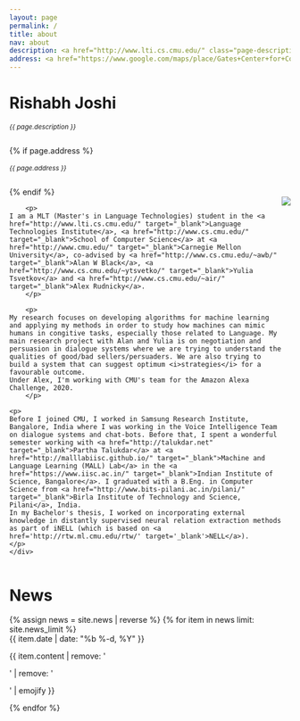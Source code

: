 ```yaml
---
layout: page
permalink: /
title: about
nav: about
description: <a href="http://www.lti.cs.cmu.edu/" class="page-description" target="_blank">Language Technologies Institute</a> • <a href="http://www.cs.cmu.edu/" class="page-description" target="_blank">School of Computer Science</a> • <a href="http://www.cmu.edu/" class="page-description" target="_blank">Carnegie Mellon University</a>
address: <a href="https://www.google.com/maps/place/Gates+Center+for+Computer+Science/@40.4432641,-79.9449469,19.18z/data=!4m5!3m4!1s0x8834f22175d2f3cf:0x963e80aba7fde2d0!8m2!3d40.4435476!4d-79.9446184" class="page-description" target="_blank">Gates Hillman Center, 5000 Forbes Ave, Pittsburgh, PA 15213</a>
---
```


<div class="col p-0 pt-4 pb-4">
  <h1 class="pb-3 title text-left font-weight-bold">Rishabh Joshi</h1>
  <h6 class="m-0 mb-2" style="font-size: 0.83em;">{{ page.description }}</h6>
  {% if page.address %}
      <h6 class="m-0 mb-2" style="font-size: 0.83em;">{{ page.address }}</h6>
  {% endif %}
</div>

<!-- Introduction -->

<div style="display: flex; flex-wrap: wrap;">
    <div class="text-justify p-0">
        <div class="col-xs-12 col-sm-6 p-0 pt-2 pb-sm-2 pb-4 pl-sm-4 text-center" style="float: right;">
          <img class="profile-img img-responsive" src="{{ 'prof_pic.jpg' | prepend: '/assets/img/' | prepend: site.baseurl | prepend: site.url }}">
        </div>

        <p>
	I am a MLT (Master's in Language Technologies) student in the <a href="http://www.lti.cs.cmu.edu/" target="_blank">Language Technologies Institute</a>, <a href="http://www.cs.cmu.edu/" target="_blank">School of Computer Science</a> at <a href="http://www.cmu.edu/" target="_blank">Carnegie Mellon University</a>, co-advised by <a href="http://www.cs.cmu.edu/~awb/" target="_blank">Alan W Black</a>, <a href="http://www.cs.cmu.edu/~ytsvetko/" target="_blank">Yulia Tsvetkov</a> and <a href="http://www.cs.cmu.edu/~air/" target="_blank">Alex Rudnicky</a>.
        </p>
        
        <p>
	My research focuses on developing algorithms for machine learning and applying my methods in order to study how machines can mimic humans in congitive tasks, especially those related to Language. My main research project with Alan and Yulia is on negotiation and persuasion in dialogue systems where we are trying to understand the qualities of good/bad sellers/persuaders. We are also trying to build a system that can suggest optimum <i>strategies</i> for a favourable outcome.
	Under Alex, I'm working with CMU's team for the Amazon Alexa Challenge, 2020. 
        </p>

	<p>
    Before I joined CMU, I worked in Samsung Research Institute, Bangalore, India where I was working in the Voice Intelligence Team on dialogue systems and chat-bots. Before that, I spent a wonderful semester working with <a href="http://talukdar.net" target="_blank">Partha Talukdar</a> at <a href="http://malllabiisc.github.io/" target="_blank">Machine and Language Learning (MALL) Lab</a> in the <a href="https://www.iisc.ac.in/" target="_blank">Indian Institute of Science, Bangalore</a>. I graduated with a B.Eng. in Computer Science from <a href="http://www.bits-pilani.ac.in/pilani/" target="_blank">Birla Institute of Technology and Science, Pilani</a>, India.
    In my Bachelor's thesis, I worked on incorporating external knowledge in distantly supervised neural relation extraction methods as part of iNELL (which is based on <a href='http://rtw.ml.cmu.edu/rtw/' target='_blank'>NELL</a>).
	</p>
    </div>
</div>


<!-- News -->
<div class="news mt-3 p-0">
  <h1 class="title mb-4 p-0">News</h1>
  {% assign news = site.news | reverse %}
  {% for item in news limit: site.news_limit %}
    <div class="row p-0">
      <div class="col-sm-2 p-0">
        <span class="badge danger-color-dark darken-1 font-weight-bold text-uppercase align-middle date ml-3">
          {{ item.date | date: "%b %-d, %Y" }}
        </span>
      </div>
      <div class="col-sm-10 mt-2 mt-sm-0 ml-3 ml-md-0 p-0 font-weight-light text">
        <p>{{ item.content | remove: '<p>' | remove: '</p>' | emojify }}</p>
      </div>
    </div>
  {% endfor %}
</div>

